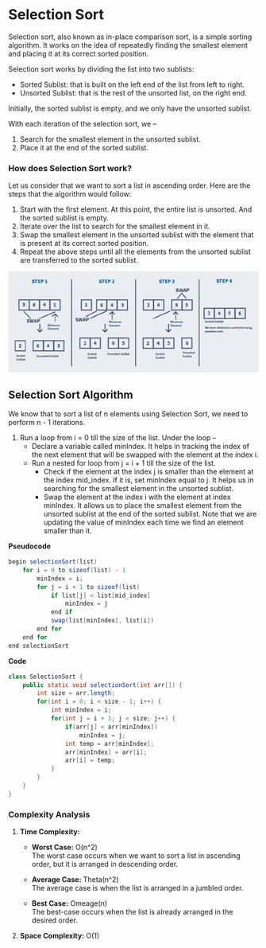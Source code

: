# Selection Sort
Selection sort, also known as in-place comparison sort, is a simple sorting algorithm. It works on the idea of repeatedly finding the smallest element and placing it at its correct sorted position.

Selection sort works by dividing the list into two sublists:
- Sorted Sublist: that is built on the left end of the list from left to right.
- Unsorted Sublist: that is the rest of the unsorted list, on the right end.

Initially, the sorted sublist is empty, and we only have the unsorted sublist.

With each iteration of the selection sort, we –
1. Search for the smallest element in the unsorted sublist.
2. Place it at the end of the sorted sublist.

### How does Selection Sort work?
Let us consider that we want to sort a list in ascending order. Here are the steps that the algorithm would follow:
1. Start with the first element. At this point, the entire list is unsorted. And the sorted sublist is empty.
2. Iterate over the list to search for the smallest element in it.
3. Swap the smallest element in the unsorted sublist with the element that is present at its correct sorted position.
4. Repeat the above steps until all the elements from the unsorted sublist are transferred to the sorted sublist.

![SortingEx2](../../../Images/sorting2.png)

## Selection Sort Algorithm
We know that to sort a list of n elements using Selection Sort, we need to perform n - 1 iterations.

1. Run a loop from i = 0 till the size of the list. Under the loop –
    - Declare a variable called minIndex. It helps in tracking the index of the next element that will be swapped with the element at the index i.
    - Run a nested for loop from j = i + 1 till the size of the list.
        - Check if the element at the index j is smaller than the element at the index mid_index. If it is, set minIndex equal to j. It helps us in searching for the smallest element in the unsorted sublist.
        - Swap the element at the index i with the element at index minIndex. It allows us to place the smallest element from the unsorted sublist at the end of the sorted sublist. Note that we are updating the value of minIndex each time we find an element smaller than it.

**Pseudocode** <br/>
```java
begin selectionSort(list)
    for i = 0 to sizeof(list) - 1
        minIndex = i;
        for j = i + 1 to sizeof(list)
            if list[j] < list[mid_index]
                minIndex = j
            end if
            swap(list[minIndex], list[i])
        end for
    end for
end selectionSort
```

**Code** <br/>
```java
class SelectionSort {
    public static void selectionSort(int arr[]) {
        int size = arr.length;
        for(int i = 0; i < size - 1; i++) {
            int minIndex = i;
            for(int j = i + 1; j < size; j++) {
                if(arr[j] < arr[minIndex])
                    minIndex = j;
                int temp = arr[minIndex];
                arr[minIndex] = arr[i];
                arr[i] = temp;
            }
        }
    }
}
```

### Complexity Analysis
1. **Time Complexity:**
    - **Worst Case:** O(n^2) <br/>
        The worst case occurs when we want to sort a list in ascending order, but it is arranged in descending order.

    - **Average Case:** Theta(n^2) <br/>
        The average case is when the list is arranged in a jumbled order.

    - **Best Case:**  Omeage(n) <br/>
        The best-case occurs when the list is already arranged in the desired order.

2. **Space Complexity:** O(1)